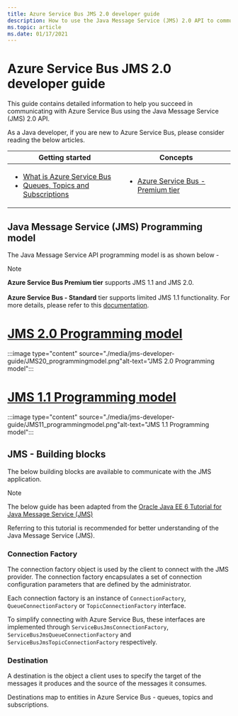 ```yaml
---
title: Azure Service Bus JMS 2.0 developer guide
description: How to use the Java Message Service (JMS) 2.0 API to communicate with Azure Service Bus
ms.topic: article
ms.date: 01/17/2021
---
```


# Azure Service Bus JMS 2.0 developer guide

This guide contains detailed information to help you succeed in communicating with Azure Service Bus using the Java Message Service (JMS) 2.0 API.

As a Java developer, if you are new to Azure Service Bus, please consider reading the below articles.

| Getting started | Concepts |
|----------------|-------|
| <ul> <li> [What is Azure Service Bus](service-bus-messaging-overview.md) </li> <li> [Queues, Topics and Subscriptions](service-bus-queues-topics-subscriptions.md) </li> </ul> | <ul> <li> [Azure Service Bus - Premium tier](service-bus-premium-messaging.md) </li> </ul> |

## Java Message Service (JMS) Programming model

The Java Message Service API programming model is as shown below - 

> [!NOTE]
>
>**Azure Service Bus Premium tier** supports JMS 1.1 and JMS 2.0.
> <br> <br>
> **Azure Service Bus - Standard** tier supports limited JMS 1.1 functionality. For more details, please refer to this [documentation](service-bus-java-how-to-use-jms-api-amqp.md).
>

# [JMS 2.0 Programming model](#tab/JMS-20)

:::image type="content" source="./media/jms-developer-guide/JMS20_programmingmodel.png"alt-text="JMS 2.0 Programming model":::

# [JMS 1.1 Programming model](#tab/JMS-11)

:::image type="content" source="./media/jms-developer-guide/JMS11_programmingmodel.png"alt-text="JMS 1.1 Programming model":::


## JMS - Building blocks

The below building blocks are available to communicate with the JMS application.

> [!NOTE]
> The below guide has been adapted from the [Oracle Java EE 6 Tutorial for Java Message Service (JMS)](https://docs.oracle.com/javaee/6/tutorial/doc/bnceh.html)
>
> Referring to this tutorial is recommended for better understanding of the Java Message Service (JMS).
>

### Connection Factory
The connection factory object is used by the client to connect with the JMS provider. The connection factory encapsulates a set of connection configuration parameters that are defined by the administrator.

Each connection factory is an instance of `ConnectionFactory`, `QueueConnectionFactory` or `TopicConnectionFactory` interface.

To simplify connecting with Azure Service Bus, these interfaces are implemented through `ServiceBusJmsConnectionFactory`, `ServiceBusJmsQueueConnectionFactory` and `ServiceBusJmsTopicConnectionFactory` respectively.

### Destination

A destination is the object a client uses to specify the target of the messages it produces and the source of the messages it consumes.

Destinations map to entities in Azure Service Bus - queues, topics and subscriptions.